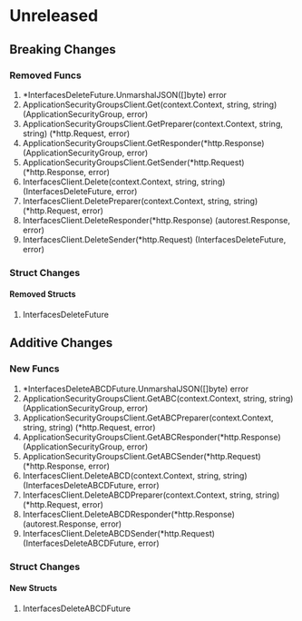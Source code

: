 # Unreleased

## Breaking Changes

### Removed Funcs

1. *InterfacesDeleteFuture.UnmarshalJSON([]byte) error
1. ApplicationSecurityGroupsClient.Get(context.Context, string, string) (ApplicationSecurityGroup, error)
1. ApplicationSecurityGroupsClient.GetPreparer(context.Context, string, string) (*http.Request, error)
1. ApplicationSecurityGroupsClient.GetResponder(*http.Response) (ApplicationSecurityGroup, error)
1. ApplicationSecurityGroupsClient.GetSender(*http.Request) (*http.Response, error)
1. InterfacesClient.Delete(context.Context, string, string) (InterfacesDeleteFuture, error)
1. InterfacesClient.DeletePreparer(context.Context, string, string) (*http.Request, error)
1. InterfacesClient.DeleteResponder(*http.Response) (autorest.Response, error)
1. InterfacesClient.DeleteSender(*http.Request) (InterfacesDeleteFuture, error)

### Struct Changes

#### Removed Structs

1. InterfacesDeleteFuture

## Additive Changes

### New Funcs

1. *InterfacesDeleteABCDFuture.UnmarshalJSON([]byte) error
1. ApplicationSecurityGroupsClient.GetABC(context.Context, string, string) (ApplicationSecurityGroup, error)
1. ApplicationSecurityGroupsClient.GetABCPreparer(context.Context, string, string) (*http.Request, error)
1. ApplicationSecurityGroupsClient.GetABCResponder(*http.Response) (ApplicationSecurityGroup, error)
1. ApplicationSecurityGroupsClient.GetABCSender(*http.Request) (*http.Response, error)
1. InterfacesClient.DeleteABCD(context.Context, string, string) (InterfacesDeleteABCDFuture, error)
1. InterfacesClient.DeleteABCDPreparer(context.Context, string, string) (*http.Request, error)
1. InterfacesClient.DeleteABCDResponder(*http.Response) (autorest.Response, error)
1. InterfacesClient.DeleteABCDSender(*http.Request) (InterfacesDeleteABCDFuture, error)

### Struct Changes

#### New Structs

1. InterfacesDeleteABCDFuture
